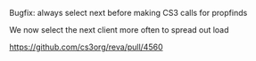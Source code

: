 Bugfix: always select next before making CS3 calls for propfinds

We now select the next client more often to spread out load

https://github.com/cs3org/reva/pull/4560
